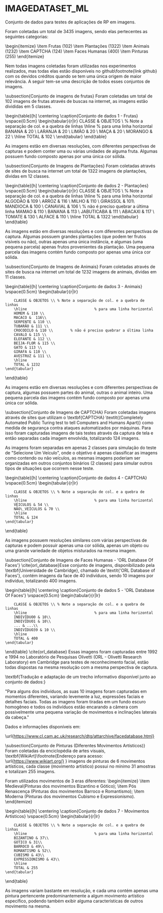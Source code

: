 # IMAGEDATASET_ML
Conjunto de dados para testes de aplicações de RP em imagens.

Foram coletadas um total de 3435 imagens, sendo elas pertecentes as seguintes categorias:

\begin{itemize}
    \item Frutas (102)
    \item Plantações (1322)
    \item Animais (1232)
    \item CAPTCHA (124)
    \item Faces Humanas (400)
    \item Pinturas (255)
\end{itemize}

Nem todas imagens coletadas foram utilizadas nos experimentos realizados, mas todas elas estão disponíveis no github\footnote{link github} com os devidos créditos quando se tem uma única origem de maior relevância. A seguir tem-se uma descrição de todos esses conjuntos de imagens.

\subsection{Conjunto de imagens de frutas} 
Foram coletadas um total de 102 imagens de frutas através de buscas na internet, as imagens estão divididas em 5 classes.

\begin{table}[h]
	\centering
	\caption{Conjunto de dados 1 - Frutas}
	\vspace{0.5cm}
	\begin{tabular}{r|lr}
		CLASSE & OBJETOS \\ % Note a separação de col. e a quebra de linhas
		\hline                               % para uma linha horizontal
		BANANA & 20 \\
		LARANJA &  20 \\
		LIMÃO & 20 \\
		MAÇA & 20 \\
		MORANGO & 22 \\
	    \hline
		TOTAL & 102 \\
	\end{tabular}
\end{table}

As imagens estão em diversas resoluções, com diferentes perspectivas de capturas e podem conter uma ou várias unidades de alguma fruta. Algumas possuem fundo composto apenas por uma única cor sólida.

\subsection{Conjunto de Imagens de Plantações}
Foram coletadas através de sites de busca na internet um total de 1322 imagens de plantações, dividas em 12 classes.

\begin{table}[h]
	\centering
	\caption{Conjunto de dados 2 - Plantações}
	\vspace{0.5cm}
	\begin{tabular}{r|lr}
		CLASSE & OBJETOS \\ % Note a separação de col. e a quebra de linhas
		\hline                               % para uma linha horizontal
		ALGODÃO & 109 \\
		ARROZ &  116 \\
		MILHO & 110 \\
		GIRASSOL & 101\\
		MANDIOCA & 100 \\
		CANAVIAL & 106 \\        % não é preciso quebrar a última linha
		MAMAO & 110 \\
		BANANA & 113 \\
		JABUTICABA & 111 \\
		ABACAXI & 117 \\
		TOMATE & 130 \\
		ALFACE & 110 \\
		\hline
		TOTAL & 1322
	\end{tabular}
\end{table}

As imagens estão em diversas resoluções e com diferentes perspectivas de captura. Algumas possuem grandes plantações (que podem ter frutos visíveis ou não), outras apenas uma única instância, e algumas (uma pequena parcela) apenas frutos provenientes da plantação. Uma pequena parcela das imagens contém fundo composto por apenas uma única cor sólida.

\subsection{Conjunto de Imagens de Animais}
Foram coletadas através de sites de busca na internet um total de 1232 imagens de animais, dividas em 11 classes.

\begin{table}[h]
	\centering
	\caption{Conjunto de dados 3 - Animais}
	\vspace{0.5cm}
	\begin{tabular}{r|lr}
		
		CLASSE & OBJETOS \\ % Note a separação de col. e a quebra de linhas
		\hline                               % para uma linha horizontal
		HOMEM & 110 \\
		MACACO &  116\\
		SERPENTE & 110 \\
		TUBARÃO & 111 \\
		CROCODILO & 110 \\        % não é preciso quebrar a última linha
		CAVALO & 115 \\
		ELEFANTE & 112 \\
		BEIJA-FLOR & 115 \\
		GATO & 113 \\
		GIRAFA & 110 \\
		AVESTRUZ & 111 \\
		\hline
		TOTAL & 1232
	\end{tabular}
\end{table}

As imagens estão em diversas resoluções e com diferentes perspectivas de captura, algumas possuem partes do animal, outras o animal inteiro. Uma pequena parcela das imagens contém fundo composto por apenas uma única cor sólida.


\subsection{Conjunto de Imagens de CAPTCHA}
Foram coletadas imagens através de sites que utilizam o \textbf{CAPTCHA} \textit{(Completely Automated Public Turing test to tell Computers and Humans Apart)} como medida de segurança contra ataques automatizados por máquinas. Para isso foram capturadas imagens de tais testes através da captura de tela e então separadas cada imagem envolvida, totalizando 124 imagens.

As imagens foram separadas em apenas 2 classes para simulação do teste de "Selecione Um Veículo", onde o objetivo é apenas classificar as imagens como contendo ou não veículos, as mesmas imagens poderiam ser organizadas em outros conjuntos binários (2 classes) para simular outros tipos de situações que ocorrem nesse teste.

\begin{table}[h]
	\centering
	\caption{Conjunto de dados 4 - CAPTCHA}
	\vspace{0.5cm}
	\begin{tabular}{r|lr}
		
		CLASSE & OBJETOS \\ % Note a separação de col. e a quebra de linhas
		\hline                               % para uma linha horizontal
		VÉICULOS & 54 \\
		NÃO\_VEÍCULOS & 70 \\ 
		\hline
		TOTAL & 124
	\end{tabular}
\end{table}

As imagens possuem resoluções similares com várias perspectivas de capturas e podem possuir apenas uma cor sólida, apenas um objeto ou uma grande variedade de objetos misturados na mesma imagem.


\subsection{Conjunto de Imagens de Faces Humanas - 'ORL Database Of Faces'}
\cite{orl_database}Esse conjunto de imagens, disponibilizado pela \textbf{Universidade de Cambridge}, chamado de \textit{'ORL Database of Faces'}, contém imagens da face de 40 indivíduos, sendo 10 imagens por indivíduo, totalizando 400 imagens.

\begin{table}[h]
	\centering
	\caption{Conjunto de dados 5 - 'ORL Database Of Faces'}
	\vspace{0.5cm}
	\begin{tabular}{r|lr}
		
		CLASSE & OBJETOS \\ % Note a separação de col. e a quebra de linhas
		\hline                               % para uma linha horizontal
		INDIVÍDUO0 & 10\\
		INDIVÍDUO1 & 10\\
		... & ...\\
	    INDIVÍDUO39 & 10 \\
		\hline
		TOTAL & 400
	\end{tabular}
\end{table}
\cite{orl_database}
Essas imagens foram capturadas entre 1992 e 1994 no Laboratório de Pesquisas Olivetti (ORL - Olivetti Research Laboratory) em Cambridge para testes de reconhecimento facial, estão todas dispostas na mesma resolução com a mesma perspectiva de captura. 

\textbf{Tradução e adaptação de um trecho informativo disponível junto ao conjunto de dados:} 

"Para alguns dos indivíduos, as suas 10 imagens foram capturadas em momentos diferentes, variando levemente a luz, expressões faciais e detalhes faciais. Todas as imagens foram tiradas em um fundo escuro homogêneo e todos os indivíduos estão encarando a câmera com possivelmente uma pequena variação de movimentos e inclinações laterais da cabeça."

Dados e informações disponíveis em:

\url{https://www.cl.cam.ac.uk/research/dtg/attarchive/facedatabase.html}


\subsection{Conjunto de Pinturas (Diferentes Movimentos Artísticos)}
Foram coletadas da enciclopédia de artes visuais, \textbf{WikiArt}\footnote{Endereço para acesso: \url{https://www.wikiart.org/} } imagens de pinturas de 6 movimentos artísticos, cada classe (movimento artístico) possui no mínimo 31 amostras e totalizam 255 imagens.

Foram utilizados movimentos de 3 eras diferentes:
\begin{itemize}
    \item Medieval(Pinturas dos movimentos Bizantino e Gótico);
    \item Pós Renascença (Pinturas dos movimentos Barroco e Romantismo);
    \item Moderna (Pinturas dos movimentos Cubismo e Expressionismo).
\end{itemize}

\begin{table}[h]
	\centering
	\caption{Conjunto de dados 7 - Movimentos Artísticos}
	\vspace{0.5cm}
	\begin{tabular}{r|lr}
		
		CLASSE & OBJETOS \\ % Note a separação de col. e a quebra de linhas
		\hline                               % para uma linha horizontal
		BIZANTINO & 37\\
		GOTICO & 31\\
		BARROCO & 49\\
		ROMANTISMO & 52\\
		CUBISMO & 43\\
		EXPRESSIONISMO & 43\\
		\hline
		TOTAL & 255
	\end{tabular}
\end{table}

As imagens variam bastante em resolução, e cada uma contém apenas uma pintura pertencente predominantemente a algum movimento artístico específico, podendo também exibir alguma características de outros movimento na mesma.
